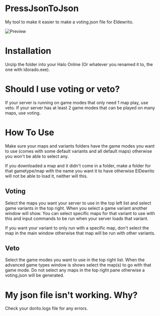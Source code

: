 # PressJsonToJson
My tool to make it easier to make a voting.json file for Eldewrito.

![Preview](https://i.imgur.com/acivcXr.png)

# Installation
Unzip the folder into your Halo Online (Or whatever you renamed it to, the one with ldorado.exe).

# Should I use voting or veto?
If your server is running on game modes that only need 1 map play, use veto.
If your server has at least 2 game modes that can be played on many maps, use voting.

# How To Use
Make sure your maps and variants folders have the game modes you want to use (comes with some default variants and all default maps) otherwise you won't be able to select any.

If you downloaded a map and it didn't come in a folder, make a folder for that gametype/map with the name you want it to have otherwise ElDewrito will not be able to load it, neither will this.

## Voting
Select the maps you want your server to use in the top left list and select game variants in the top right.
When you select a game variant another window will show. You can select specific maps for that variant to use with this and input commands to be run when your server loads that variant.

If you want your variant to only run with a specific map, don't select the map in the main window otherwise that map will be run with other variants.

## Veto
Select the game modes you want to use in the top right list. When the advanced game types window is shows select the map(s) to go with that game mode. Do not select any maps in the top right pane otherwise a voting.json will be generated.

# My json file isn't working. Why?
Check your dorito.logs file for any errors.
